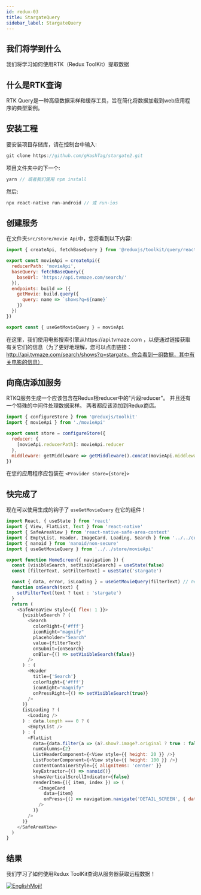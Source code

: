 ```yaml
---
id: redux-03
title: StargateQuery
sidebar_label: StargateQuery
---
```


## 我们将学到什么

我们将学习如何使用RTK（Redux ToolKit）提取数据

## 什么是RTK查询

RTK Query是一种高级数据采样和缓存工具，旨在简化将数据加载到web应用程序的典型案例。


## 安装工程
要安装项目存储库，请在控制台中输入:

```jsx
git clone https://github.com/gHashTag/stargate2.git
```
项目文件夹中的下一个:
```jsx
yarn // 或者我们使用 npm install
```
然后:
```jsx
npx react-native run-android // 或 run-ios
```
## 创建服务

在文件夹`src/store/movie Api`中，您将看到以下内容:

```js
import { createApi, fetchBaseQuery } from '@reduxjs/toolkit/query/react'

export const movieApi = createApi({
  reducerPath: 'movieApi',
  baseQuery: fetchBaseQuery({
    baseUrl: 'https://api.tvmaze.com/search/'
  }),
  endpoints: build => ({
    getMovie: build.query({
      query: name => `shows?q=${name}`
    })
  })
})

export const { useGetMovieQuery } = movieApi
```
在这里，我们使用电影搜索引擎从https://api.tvmaze.com ，以便通过链接获取有关它们的信息（为了更好地理解，您可以点击链接：http://api.tvmaze.com/search/shows?q=stargate。你会看到一组数据，其中有关电影的信息）

## 向商店添加服务

RTKQ服务生成一个应该包含在Redux根reducer中的"片段reducer"。 并且还有一个特殊的中间件处理数据采样。 两者都应该添加到Redux商店。

```js
import { configureStore } from '@reduxjs/toolkit'
import { movieApi } from './movieApi'

export const store = configureStore({
  reducer: {
    [movieApi.reducerPath]: movieApi.reducer
  },
  middleware: getMiddleware => getMiddleware().concat(movieApi.middleware)
})
```
在您的应用程序应包装在 `<Provider store={store}>` 

## 快完成了

现在可以使用生成的钩子了 `useGetMovieQuery` 在它的组件！

```js
import React, { useState } from 'react'
import { View, FlatList, Text } from 'react-native'
import { SafeAreaView } from 'react-native-safe-area-context'
import { EmptyList, Header, ImageCard, Loading, Search } from '../../components'
import { nanoid } from 'nanoid/non-secure'
import { useGetMovieQuery } from '../../store/movieApi'

export function HomeScreen({ navigation }) {
  const [visibleSearch, setVisibleSearch] = useState(false)
  const [filterText, setFilterText] = useState('stargate')

  const { data, error, isLoading } = useGetMovieQuery(filterText) // передаем текст поиска
  function onSearch(text) {
    setFilterText(text ? text : 'stargate')
  }
  return (
    <SafeAreaView style={{ flex: 1 }}>
      {visibleSearch ? (
        <Search
          colorRight={'#fff'}
          iconRight="magnify"
          placeholder="Search"
          value={filterText}
          onSubmit={onSearch}
          onBlur={() => setVisibleSearch(false)}
        />
      ) : (
        <Header
          title={'Search'}
          colorRight={'#fff'}
          iconRight="magnify"
          onPressRight={() => setVisibleSearch(true)}
        />
      )}
      {isLoading ? (
        <Loading />
      ) : data.length === 0 ? (
        <EmptyList />
      ) : (
        <FlatList
          data={data.filter(a => (a?.show?.image?.original ? true : false))}
          numColumns={2}
          ListHeaderComponent={<View style={{ height: 20 }} />}
          ListFooterComponent={<View style={{ height: 100 }} />}
          contentContainerStyle={{ alignItems: 'center' }}
          keyExtractor={() => nanoid()}
          showsVerticalScrollIndicator={false}
          renderItem={({ item, index }) => (
            <ImageCard
              data={item}
              onPress={() => navigation.navigate('DETAIL_SCREEN', { data: item.show })}
            />
          )}
        />
      )}
    </SafeAreaView>
  )
}
```

## 结果

我们学习了如何使用Redux ToolKit查询从服务器获取远程数据！

[![EnglishMoji!](/img/logo/englishmoji.png)](https://link-to.app/xvh7Ush9kl)